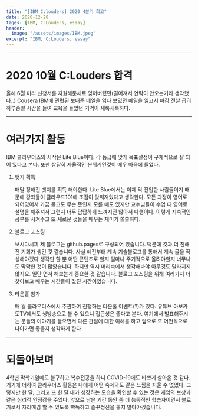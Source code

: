 ```yaml
---
title: "[IBM C:louders] 2020 4분기 회고"
date: 2020-12-20
tages: [IBM, C:Louders, essay]
header:
  image: "/assets/images/IBM.jpeg"
excerpt: "IBM, C:Louders, essay"
---
```




---
# 2020 10월 C:Louders 합격
올해 6월 미리 신청서를 지원해둔채로 잊어버렸던(떨어져서 연락이 안오는거라 생각했다..)
Cousera IBM에 관련된 보내준 메일을 읽다 보였던 메일을 읽고서
마감 전날 급히 하루종일 시간을 들여 교육을 들었던 기억이 새록새록하다.

---
# 여러가지 활동
IBM 클라우더스의 시작은 Lite Blue이다. 각 등급에 맞게 목표설정이 구체적으로 잘 되어 있다고 본다.
또한 상당히 자율적인 분위기인것이 매우 마음에 들었다.

1. 뱃지 획득
   
   매달 정해진 뱃지를 획득 해야한다. Lite Blue에서는 이제 막 진입한 사람들이기 때문에 강좌들이 클라우드101에 초점이 맞춰져있다고 생각한다. 모든 과정이 영어로되어있어서 가끔 듣고도 무슨 뜻인지 모를 때도 있지만 교수님들이 수업 때 영어로 설명을 해주셔서 그런지 너무 답답하게 느껴지진 않아서 다행이다. 이렇게 지속적인 공부를 시켜주고 또 새로운 것들을 배우는 재미가 쏠쏠하다.
   
2. 블로그 포스팅
   
   보시다시피 제 블로그는 github.pages로 구성되어 있습니다. 덕분에 깃과 더 친해진 기회가 생긴 것 같습니다. 사실 예전부터 계속 기술블로그를 통해서 계속 글을 작성해야겠다 생각만 할 뿐 어떤 콘텐츠로 할지 얼마나 주기적으로 올려야할지 너무나도 막막한 것이 많았습니다. 하지만 역시 머리속에서 생각해봐야 아무것도 달라지지 않지요. 일단 먼저 해보는게 중요한 것 같습니다. 블로그 포스팅을 위해 여러가지 더 찾아보고 배우는 시간들이 값진 시간이였습니다.
   
3. 타운홀 참가
   
   매 월 클라우더스에서 주관하여 진행하는 타운홀 이벤트(?)가 있다. 유튜브 아보카도TV에서도 생방송으로 볼 수 있으니 접근성은 좋다고 본다. 여기에서 발표해주시는 분들의 이야기를 들으면서 다른 관점에 대한 이해를 하고 앞으로 또 어떤식으로 나아가면 좋을지 생각하게 한다

---
# 되돌아보며
4학년 막학기임에도 불구하고 복수전공을 하니 COVID-19에도 바쁘게 살아온 것 같다. 
거기에 더하여 클라우더스 활동은 나에게 어떤 숙제와도 같은 느낌을 지울 수 없었다.
그렇지만 한 달, 그리고 또 한 달 내가 성장하는 모습을 확인할 수 있는 것은 게임의 보상과 같은 심리적 안정감을 주었다.
앞으로 남은 기간 동안 좀 더 능동적인 학습자이면서 블로거로서 자리매김 할 수 있도록 빡독하고 졸꾸정신을 놓지 말아야겠습니다.